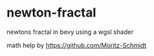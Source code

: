 # newton-fractal

newtons fractal in bevy using a wgsl shader

math help by https://github.com/Moritz-Schmidt
